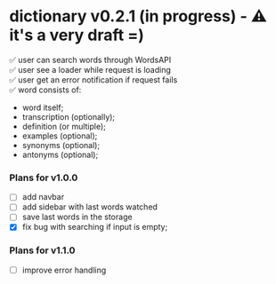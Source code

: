 # dictionary v0.2.1 (in progress) - ⚠️ it's a very draft =)

✅ user can search words through WordsAPI <br/>
✅ user see a loader while request is loading <br/>
✅ user get an error notification if request fails <br/>
✅ word consists of:

* word itself;
* transcription (optionally);
* definition (or multiple);
* examples (optional);
* synonyms (optional);
* antonyms (optional);

### Plans for v1.0.0
- [ ] add navbar
- [ ] add sidebar with last words watched
- [ ] save last words in the storage
- [x] fix bug with searching if input is empty;

### Plans for v1.1.0
- [ ] improve error handling

